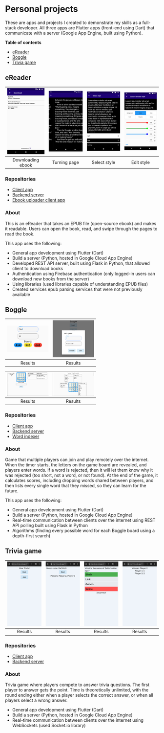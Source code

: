 # Personal projects
These are apps and projects I created to demonstrate my skills as a full-stack developer. All three apps are Flutter apps (front-end using Dart) that communicate with a server (Google App Engine, built using Python).

**Table of contents**
 * [eReader](#ereader)
 * [Boggle](#boggle)
 * [Trivia game](#trivia-game)

## eReader

| <img src="../images/ereader/downloading.png" style="width:135px" /> | <img src="../images/ereader/turning_page.png" style="width:135px" /> | <img src="../images/ereader/style_select.png" style="width:135px" /> | <img src="../images/ereader/edit_color.png" style="width:135px" /> |
|:--:|:--:|:--:|:--:|
| Downloading ebook | Turning page | Select style | Edit style |

### Repositories

 * [Client app](https://github.com/TheOmnimax/ereader)
 * [Backend server](https://github.com/TheOmnimax/ebook-server)
 * [Ebook uploader client app](https://github.com/TheOmnimax/ebook_uploader)

### About

This is an eReader that takes an EPUB file (open-source ebook) and makes it readable. Users can open the book, read, and swipe through the pages to read the book.

This app uses the following:

 * General app development using Flutter (Dart)
 * Build a server (Python, hosted in Google Cloud App Engine)
 * Developed REST API server, built using Flask in Python, that allowed client to download books
 * Authentication using Firebase authentication (only logged-in users can download new books from the server)
 * Using libraries (used libraries capable of understanding EPUB files)
 * Created services epub parsing services that were not previously available

## Boggle

| <img src="../images/boggle/host_game.png" style="width:135px" /> | <img src="../images/boggle/join_game.png" style="width:135px" /> |
|:--:|:--:|
| Results | Results |

| <img src="../images/boggle/playing.png" style="width:135px" /> | <img src="../images/boggle/results.png" style="width:135px" /> |
|:--:|:--:|
| Results | Results |

### Repositories

 * [Client app](https://github.com/TheOmnimax/boggle_flutter)
 * [Backend server](https://github.com/TheOmnimax/boggle-server)
* [Word indexer](https://github.com/TheOmnimax/word-indexer)

### About

Game that multiple players can join and play remotely over the internet. When the timer starts, the letters on the game board are revealed, and players enter words. If a word is rejected, then it will let them know why it was rejected (too short, not a word, or not found). At the end of the game, it calculates scores, including dropping words shared between players, and then lists every single word that they missed, so they can learn for the future.

This app uses the following:

 * General app development using Flutter (Dart)
 * Build a server (Python, hosted in Google Cloud App Engine)
 * Real-time communication between clients over the internet using REST API polling built using Flask in Python
 * Algorithms (finding every possible word for each Boggle board using a depth-first search)

## Trivia game

| <img src="../images/trivia/home.png" style="width:135px" /> | <img src="../images/trivia/ready.png" style="width:135px" /> | <img src="../images/trivia/incorrect.png" style="width:135px" /> | <img src="../images/trivia/results.png" style="width:135px" /> |
|:--:|:--:|:--:|:--:|
| Results | Results | Results | Results |

### Repositories

 * [Client app](https://github.com/TheOmnimax/max-trivia)
 * [Backend server](https://github.com/TheOmnimax/trivia-server)

### About

Trivia game where players compete to answer trivia questions. The first player to answer gets the point. Time is theoretically unlimited, with the round ending either when a player selects the correct answer, or when all players select a wrong answer.

 * General app development using Flutter (Dart)
 * Build a server (Python, hosted in Google Cloud App Engine)
 * Real-time communication between clients over the internet using WebSockets (used Socket.io library)